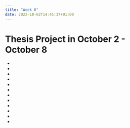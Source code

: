 ```yaml
---
title: "Week 0"
date: 2023-10-02T14:45:37+01:00
---
```


# Thesis Project in October 2 - October 8

- [](https://lup.lub.lu.se/student-papers/search/publication/9092529)
- [](https://lup.lub.lu.se/student-papers/search/publication/9123876)
- [](https://lup.lub.lu.se/student-papers/search/publication/9124171)
- [](https://www.maths.lu.se/staff/philipp-birken/book)
- [](https://www.ctr.maths.lu.se/course/finitvol/2019)
- [](https://www.ctr.maths.lu.se/course/domdec/2017)
- [](https://academiccommons.columbia.edu/doi/10.7916/D86Q25BF)
- [](http://www.damtp.cam.ac.uk/user/hf323/L20-IB-NA)
- [](https://wrap.warwick.ac.uk/128709/1/WRAP_Theses_Connellan_2018.pdf)
- [](https://www.mathematik.uni-konstanz.de/volkwein)
- [](https://www.google.com/search?q=wikihow+dissertation)
- [](https://angemath.unileoben.ac.at/lehre)
